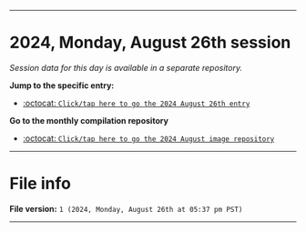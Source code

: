 
***

# 2024, Monday, August 26th session

_Session data for this day is available in a separate repository._

**Jump to the specific entry:**

- [:octocat: `Click/tap here to go the 2024 August 26th entry`](https://github.com/seanpm2001/SeansLifeArchive_Images_ModernSmurfsVillage_Y2024_V8/tree/SeansLifeArchive_ModernSmurfsVillage_Y2024_V8_Main-dev/2024/08_August/26/)

**Go to the monthly compilation repository**

- [:octocat: `Click/tap here to go the 2024 August image repository`](https://github.com/seanpm2001/SeansLifeArchive_Images_ModernSmurfsVillage_Y2024_V8/)

***

# File info

**File version:** `1 (2024, Monday, August 26th at 05:37 pm PST)`

***
